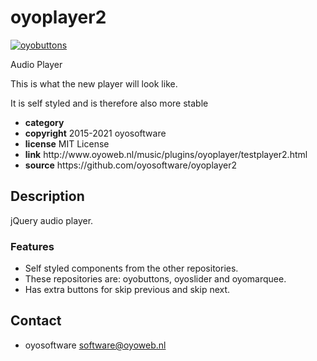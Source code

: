 # oyoplayer2
<a href="http://oyoweb.nl/music/plugins/oyoplayer/testplayer2.html" target="_blank">
  <img src="http://oyoweb.nl/music/plugins/oyoplayer/oyoplayer2.jpg" alt="oyobuttons">
</a>
<p>Audio Player</p>
<div>
<p>This is what the new player will look like.</p>
<p>It is self styled and is therefore also more stable</p>
</div>
<ul>
  <li><strong>category</strong> </li>
  <li><strong>copyright</strong> 2015-2021 oyosoftware </li>
  <li><strong>license</strong> MIT License</li>
  <li><strong>link</strong> http://www.oyoweb.nl/music/plugins/oyoplayer/testplayer2.html</li>
  <li><strong>source</strong> https://github.com/oyosoftware/oyoplayer2</li>
</ul>
<h2>Description</h2>
<p>jQuery audio player.</p>
<h3>Features</h3>
<ul>
  <li>Self styled components from the other repositories.</li>
  <li>These repositories are: oyobuttons, oyoslider and oyomarquee.</li>
  <li>Has extra buttons for skip previous and skip next.</li>
</ul>
<h2>Contact</h2>
<ul>
<li>oyosoftware <a href="mailto:software@oyoweb.nl">software@oyoweb.nl</a></li>
</ul>


